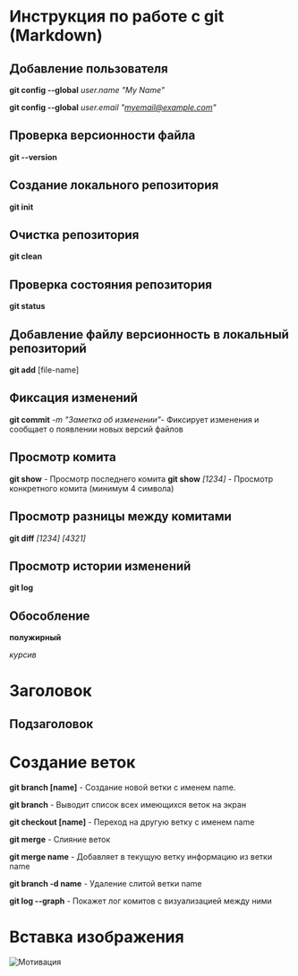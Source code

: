 # Инструкция по работе с git (Markdown)

## Добавление пользователя
**git config --global** *user.name "My Name"*

**git config --global** *user.email "myemail@example.com"*

## Проверка версионности файла
**git --version**
## Создание локального репозитория
**git init**
## Очистка репозитория
**git clean**
## Проверка состояния репозитория
**git status**
## Добавление файлу версионность в локальный репозиторий
**git add** [file-name]
## Фиксация изменений
**git commit** *-m "Заметка об изменении"*- Фиксирует изменения и сообщает о появлении новых версий файлов

## Просмотр комита
**git show** - Просмотр последнего комита
**git show** *[1234]* - Просмотр конкретного комита (минимум 4 символа)

## Просмотр разницы между комитами
**git diff** *[1234] [4321]*
## Просмотр истории изменений
**git log**

## Обособление 
**полужирный**

*курсив*

# Заголовок
## Подзаголовок

# Создание веток

**git branch [name]** - Создание новой ветки с именем name.

**git branch** - Выводит список всех имеющихся веток на экран

**git checkout [name]** - Переход на другую ветку с именем name

**git merge** - Слияние веток

**git merge name** - Добавляет в текущую ветку информацию из ветки name

**git branch -d name** - Удаление слитой ветки name

**git log --graph** - Покажет лог комитов с визуализацией между ними

# Вставка изображения 
![Мотивация](1614246906596.jpg) 